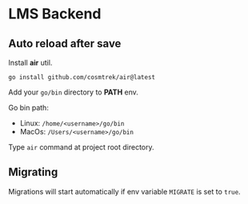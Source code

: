 # LMS Backend

## Auto reload after save

Install **air** util.

`go install github.com/cosmtrek/air@latest`

Add your `go/bin` directory to **PATH** env.

Go bin path:

- Linux: `/home/<username>/go/bin`
- MacOs: `/Users/<username>/go/bin`

Type `air` command at project root directory.

## Migrating

Migrations will start automatically if env variable `MIGRATE` is set to `true`.
